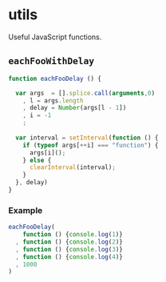 utils
=====

Useful JavaScript functions.

## `eachFooWithDelay`

```js
function eachFooDelay () {

  var args  = [].splice.call(arguments,0)
    , l = args.length
    , delay = Number(args[l - 1])
    , i = -1
    ;
    
  var interval = setInterval(function () {
    if (typeof args[++i] === "function") {
      args[i]();
    } else {
      clearInterval(interval);
    }
  }, delay)
}
```

### Example

```js
eachFooDelay(
    function () {console.log(1)} 
  , function () {console.log(2)} 
  , function () {console.log(3)} 
  , function () {console.log(4)}
  , 1000
)
```
